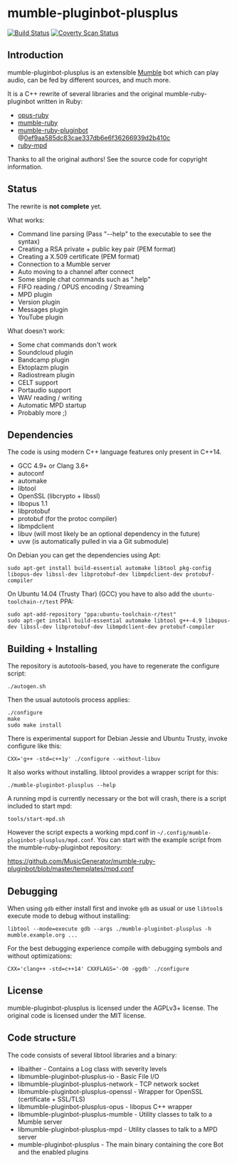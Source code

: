 # mumble-pluginbot-plusplus

[![Build Status](https://travis-ci.org/promi/mumble-pluginbot-plusplus.svg?branch=master)](https://travis-ci.org/promi/mumble-pluginbot-plusplus)
[![Coverty Scan Status](https://scan.coverity.com/projects/12590/badge.svg?flat=1)](https://scan.coverity.com/projects/promi-mumble-pluginbot-plusplus)

## Introduction

mumble-pluginbot-plusplus is an extensible [Mumble](https://wiki.mumble.info/wiki/Main_Page) bot which can play audio, can be fed by different sources, and much more.

It is a C++ rewrite of several libraries and the original mumble-ruby-pluginbot written in Ruby:

- [opus-ruby](https://github.com/dafoxia/opus-ruby)
- [mumble-ruby](https://github.com/dafoxia/mumble-ruby)
- [mumble-ruby-pluginbot](https://github.com/MusicGenerator/mumble-ruby-pluginbot) @[0ef9aa585dc83cae337db6e6f36266939d2b410c](https://github.com/MusicGenerator/mumble-ruby-pluginbot/tree/0ef9aa585dc83cae337db6e6f36266939d2b410c)
- [ruby-mpd](https://github.com/archSeer/ruby-mpd)

Thanks to all the original authors! See the source code for copyright information.

## Status

The rewrite is **not complete** yet.

What works:

- Command line parsing (Pass "--help" to the executable to see the syntax)
- Creating a RSA private + public key pair (PEM format)
- Creating a X.509 certificate (PEM format)
- Connection to a Mumble server
- Auto moving to a channel after connect
- Some simple chat commands such as ".help"
- FIFO reading / OPUS encoding / Streaming
- MPD plugin
- Version plugin
- Messages plugin
- YouTube plugin

What doesn't work:

- Some chat commands don't work
- Soundcloud plugin
- Bandcamp plugin
- Ektoplazm plugin
- Radiostream plugin
- CELT support
- Portaudio support
- WAV reading / writing
- Automatic MPD startup
- Probably more ;)

## Dependencies

The code is using modern C++ language features only present in C++14.

- GCC 4.9+ or Clang 3.6+
- autoconf
- automake
- libtool
- OpenSSL (libcrypto + libssl)
- libopus 1.1
- libprotobuf
- protobuf (for the protoc compiler)
- libmpdclient
- libuv (will most likely be an optional dependency in the future)
- uvw (is automatically pulled in via a Git submodule)

On Debian you can get the dependencies using Apt:

    sudo apt-get install build-essential automake libtool pkg-config libopus-dev libssl-dev libprotobuf-dev libmpdclient-dev protobuf-compiler

On Ubuntu 14.04 (Trusty Thar) (GCC) you have to also add the `ubuntu-toolchain-r/test` PPA:

    sudo apt-add-repository "ppa:ubuntu-toolchain-r/test"
    sudo apt-get install build-essential automake libtool g++-4.9 libopus-dev libssl-dev libprotobuf-dev libmpdclient-dev protobuf-compiler

## Building + Installing

The repository is autotools-based, you have to regenerate the configure script:

    ./autogen.sh

Then the usual autotools process applies:

    ./configure
    make
    sudo make install
	
There is experimental support for Debian Jessie and Ubuntu Trusty, invoke configure like this:

    CXX='g++ -std=c++1y' ./configure --without-libuv

It also works without installing. libtool provides a wrapper script for this:

    ./mumble-pluginbot-plusplus --help
    
A running mpd is currently necessary or the bot will crash, there is a script included to start mpd:

    tools/start-mpd.sh

However the script expects a working mpd.conf in `~/.config/mumble-pluginbot-plusplus/mpd.conf`. You can start with the example script from the mumble-ruby-pluginbot repository:

https://github.com/MusicGenerator/mumble-ruby-pluginbot/blob/master/templates/mpd.conf

## Debugging

When using `gdb` either install first and invoke `gdb` as usual or use `libtool`s execute mode to debug without installing:

    libtool --mode=execute gdb --args ./mumble-pluginbot-plusplus -h mumble.example.org ...
    
For the best debugging experience compile with debugging symbols and without optimizations:

    CXX='clang++ -std=c++14' CXXFLAGS='-O0 -ggdb' ./configure

## License

mumble-pluginbot-plusplus is licensed under the AGPLv3+ license. The original code is licensed under the MIT license.

## Code structure

The code consists of several libtool libraries and a binary:

- libaither - Contains a Log class with severity levels
- libmumble-pluginbot-plusplus-io - Basic File I/O
- libmumble-pluginbot-plusplus-network - TCP network socket
- libmumble-pluginbot-plusplus-openssl - Wrapper for OpenSSL (certificate + SSL/TLS)
- libmumble-pluginbot-plusplus-opus - libopus C++ wrapper
- libmumble-pluginbot-plusplus-mumble - Utility classes to talk to a Mumble server
- libmumble-pluginbot-plusplus-mpd - Utility classes to talk to a MPD server
- mumble-pluginbot-plusplus - The main binary containing the core Bot and the enabled plugins
